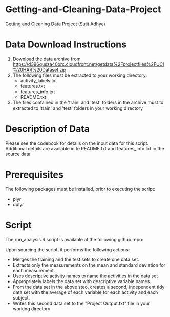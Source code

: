 Getting-and-Cleaning-Data-Project
=================================

Getting and Cleaning Data Project (Sujit Adhye)

Data Download Instructions
===========================
1. Download the data archive from https://d396qusza40orc.cloudfront.net/getdata%2Fprojectfiles%2FUCI%20HAR%20Dataset.zip 
2. The following files must be extracted to your working directory:
   - activity_labels.txt
   - features.txt 	 
   - features_info.txt
   - README.txt
3. The files contained in the 'train' and 'test' folders in the archive must to extracted to 'train' and 'test' folders in your working directory


Description of Data
====================
Please see the codebook for details on the input data for this script. Additional details are available in te README.txt and features_info.txt in the source data


Prerequisites	
=============
The following packages must be installed, prior to executing the script:
- plyr
- dplyr


Script
======
The run_analysis.R script is available at the following github repo:

Upon sourcing the script, it performs the following actions:
- Merges the training and the test sets to create one data set.
- Extracts only the measurements on the mean and standard   deviation for each measurement. 
- Uses descriptive activity names to name the activities in the   data set
- Appropriately labels the data set with descriptive variable   names. 
- From the data set in the above steo, creates a second,   independent tidy data set with the average of each variable     for each activity and each subject.
- Writes this second data set to the "Project Output.txt" file
  in your working directory	 
